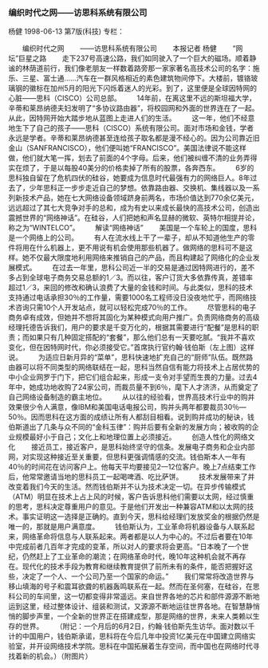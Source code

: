 ### 编织时代之网——访思科系统有限公司
杨健
1998-06-13
第7版(科技)
专栏：

　　编织时代之网
　　——访思科系统有限公司
　　本报记者  杨健
　　“网坛”巨星之路
　　走下237号高速公路，我们如同驶入了一个巨大的磁场。顺着静谧的林荫道前行，我们像老朋友一样数着路旁那一家家著名高技术公司的名字：施乐、三星、富士通……汽车在一群风格相近的素色建筑物间停下。大楼前，镀铬玻璃钢的徽标在加州5月的阳光下闪烁着迷人的光彩。到了，这里便是全球因特网的心脏——思科（CISCO）公司总部。
　　14年前，在离这里不远的斯坦福大学，辛蒂和莱昂纳德夫妇发明了“多协议路由器”，将校园网和外面的世界连在了一起。从此，因特网开始大踏步地从蓝图上走进人们的生活。
　　这一年，他们不经意地生下了自己的孩子——思科（CISCO）系统有限公司。面对市场和金钱，学者永远是学者。辛蒂和莱昂纳德甚至连给孩子取名都是漫不经心的。因为公司靠近旧金山（SANFRANCISCO），他们便叫她“FRANCISCO”。美国法律说不能这样做，他们就大笔一挥，划去了前面的4个字母。后来，他们被纠缠不清的业务弄得实在烦了，于是以每股40美分的价格卖掉了所有的股票，各奔西东。
　　6岁的思科独自留在了危机四伏的硅谷，她要成为信息时代最强有力的网络巨人。8年过去了，少年思科正一步步走近自己的梦想。依靠路由器、交换机、集线器以及一系列新技术产品，她在七大网络设备领域跻身前两名，市场价值达到770余亿美元，远远超过了其七大竞争对手的总和，成为有史以来成长最快的高技术公司，创造出震撼世界的“网络神话”。在硅谷，人们把她和声名显赫的微软、英特尔相提并论，称之为“WINTELCO”。
　　解读“网络神话”
　　美国是一个车轮上的国度，思科是一个网络上的公司。
　　有人在流水线上干了一辈子，却从不知道他生产的零件将用在什么机器上，更不用说有机会使用那些机器了。做网络的思科可不是这样。她不仅最大限度地利用网络来推销自己的产品，而且构建起了网络化的企业发展模式。
　　在过去一年里，思科公司近一半的交易是通过因特网进行的，差不多占到全球电子商务交易总额的1／3。而以往，客户订货大多依靠传真，差错率超过1／3，来回的修改和确认浪费了大量的金钱和时间。与此类似，思科的技术支持通过电话承担30％的工作量，需要1000名工程师没日没夜地忙乎，而网络技术咨询只需10个人开发站点，就可以轻松完成70％的工作。
　　尽管思科的电子商务卓有成效，但她并不想将其固化为某种模式向用户推广。负责网络商务的高级经理托德告诉我们，用户的要求是千变万化的，根据其需要进行“配餐”是思科的职责；而如果只有几种固定搭配的“套餐”，那么他们总有一天要吃腻。“我并不喜欢变化，但在因特网时代，你必须接受它。”首席执行官约翰·钱伯斯（左上图）这样说。
　　为适应日新月异的“菜单”，思科快速地扩充自己的“厨师”队伍。既然路由器可以将不同类型的网络联结在一起，思科当然自信有能力将技术上占居优势的中小企业网罗于门下，把它们组合起来，形成一支令对手望而生畏的力量。过去4年中，她成功地收购了24家公司，而裁员量不到6％，麾下人才济济，从而奠定了自己网络设备制造的霸主地位。
　　从以往的经验看，世界高技术行业中的购并效果很少令人满意，像IBM和美国电话电报公司，购并头两年都要裁员30％—50％。因而思科在这方面的成绩让所有人都刮目相看。说到购并成功的秘诀，钱伯斯道出了几条与众不同的“金科玉律”：购并后要有全新的发展方向；被收购的企业规模最好小于自己；文化上和地理位置上必须接近。
　　创造人性化的网络文化
　　接近员工，接近客户，是思科始终坚守的信条。发展电子商务和企业内部网，对实现这种接近至关重要，但思科更强调情感的交流。钱伯斯本人一年有40％的时间花在访问客户上。他每天平均要接见2—12位客户。晚上7点结束工作后，他常常邀请当地的思科员工一起喝啤酒、吃比萨饼。
　　技术发展带来了并改变着我们今天的生活。然而钱伯斯并不认为技术决定一切。在异步传输模式（ATM）明显在技术上占上风的时候，客户告诉思科他们需要以太网，经过慎重的思考，思科决定尊重用户的意见。于是他们开发出一种兼容ATM和以太网的技术。事实证明这一选择是正确的。直到今天，思科给经理们发放奖金的根据仍然是唯一的，那就是用户满意度。
　　钱伯斯认为，工业革命将机器设备与人联系起来，网络革命将信息与人联系起来。两者都是以人为中心的。不过后者要在10年中完成前者几百年才完成的变革，所以对人的要求将会更高。“日本晚了一个世纪，仍然赶上了工业革命的潮流；在网络革命时代，晚10年这种机会就不再存在。现代化的技术手段为教育和继续教育提供了前所未有的条件，能否把握好这些，决定了一个人、一个公司乃至一个国家的命运。”
　　我们常常将改造世界与移山填海的号子和震耳欲聋的机器轰鸣联系在一起。然而在圣何塞，在硅谷，在思科公司的车间里，这一切都变得非常遥远。来自世界各地的芯片和部件源源不断地运到这里，经过整体设计、组装和测试，又源源不断地运往世界各地。在智慧静悄悄的脚步声里，一个全新的世界正在搭建成型，那是网络的世界，未来人类赖以生存的世界。
　　（附记：一个月后的6月2日，约翰·钱伯斯先生访华。面对数以千计的中国用户，钱伯斯承诺，思科将在今后几年中投资1亿美元在中国建立网络实验室，并开设网络技术学院。思科在中国拓展着生存空间，而中国也在网络时代寻找着新的机会。）（附图片）
